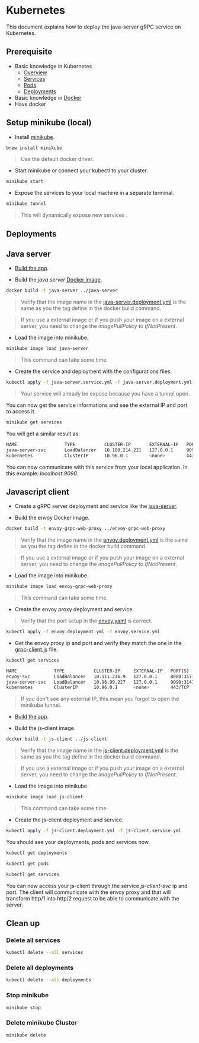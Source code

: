# Kubernetes

This document explains how to deploy the java-server gRPC service on Kubernetes.

## Prerequisite

- Basic knowledge in Kubernetes
  - [Overview](https://kubernetes.io/docs/concepts/overview/)
  - [Services](https://kubernetes.io/docs/concepts/services-networking/service/)
  - [Pods](https://kubernetes.io/docs/concepts/workloads/pods/)
  - [Deployments](https://kubernetes.io/docs/concepts/workloads/controllers/deployment/)
- Basic knowledge in [Docker](https://docs.docker.com/)
- Have docker

## Setup minikube (local)

- Install [minikube](https://formulae.brew.sh/formula/minikube).

```sh
brew install minikube
```

> Use the default docker driver.

- Start minikube or connect your kubectl to your cluster.

```sh
minikube start
```

- Expose the services to your local machine in a separate terminal.

```sh
minikube tunnel
```

> This will dynamically expose new services .

## Deployments

## Java server

- [Build the app](../java-server/README.md).

- Build the *java server* [Docker image](../java-server/Dockerfile).

```sh
docker build -t java-server ../java-server
```

> Verify that the image name in the [java-server.deployment.yml](java-server.deployment.yml) is the same as you the tag define in the docker build command.

> If you use a external image or if you push your image on a external server, you need to change the *imagePullPolicy* to *IfNotPresent*.

- Load the image into minikube.

```sh
minikube image load java-server
```

> This command can take some time.

- Create the service and deployment with the configurations files.

```sh
kubectl apply -f java-server.service.yml -f java-server.deployment.yml
```

> Your service will already be expose because you have a tunnel open.

You can now get the service informations and see the external IP and port to access it.

```sh
minikube get services
```

You will get a similar result as:

```sh
NAME                  TYPE           CLUSTER-IP       EXTERNAL-IP   PORT(S)          AGE
java-server-svc       LoadBalancer   10.100.214.221   127.0.0.1     9090:31723/TCP   19m
kubernetes            ClusterIP      10.96.0.1        <none>        443/TCP          21m
```

You can now communicate with this service from your local application. In this example: *localhost:9090*.

## Javascript client

- Create a gRPC server deployment and service like the [java-server](#java-server).

- Build the envoy Docker image.

```sh
docker build -t envoy-grpc-web-proxy ../envoy-grpc-web-proxy
```

> Verify that the image name in the [envoy.deployment.yml](envoy.deployment.yml) is the same as you the tag define in the docker build command.

> If you use a external image or if you push your image on a external server, you need to change the *imagePullPolicy* to *IfNotPresent*.

- Load the image into minikube.

```sh
minikube image load envoy-grpc-web-proxy
```

> This command can take some time.

- Create the envoy proxy deployment and service.

> Verify that the port setup in the [envoy.yaml](../envoy-grpc-web-proxy/envoy.yaml) is correct.

```sh
kubectl apply -f envoy.deployment.yml -f envoy.service.yml
```

- Get the envoy proxy ip and port and verify they match the one in the [grpc-client.js](../js-client/webapp/src/grpc-client.js) file.

```sh
kubectl get services
```

```sh
NAME              TYPE           CLUSTER-IP     EXTERNAL-IP   PORT(S)          AGE
envoy-svc         LoadBalancer   10.111.236.9   127.0.0.1     8080:31719/TCP   6m25s
java-server-svc   LoadBalancer   10.96.99.227   127.0.0.1     9090:31419/TCP   13m
kubernetes        ClusterIP      10.96.0.1      <none>        443/TCP          15m
```

> If you don't see any external IP, this mean you forgot to open the minikube tunnel.

- [Build the app](../js-client/README.md).

- Build the js-client image.

```sh
docker build -t js-client ../js-client
```

> Verify that the image name in the [js-client.deployment.yml](js-client.deployment.yml) is the same as you the tag define in the docker build command.

> If you use a external image or if you push your image on a external server, you need to change the *imagePullPolicy* to *IfNotPresent*.

- Load the image into minikube

```sh
minikube image load js-client
```

> This command can take some time.

- Create the js-client deployment and service.

```sh
kubectl apply -f js-client.deployment.yml -f js-client.service.yml
```

You should see your deployments, pods and services now.

```sh
kubectl get deployments
```

```sh
kubectl get pods
```

```sh
kubectl get services
```

You can now access your js-client through the service *js-client-svc* ip and port.
The client will communicate with the envoy proxy and that will transform http/1 into http/2 request to be able to communicate with the server.

## Clean up

### Delete all services

```sh
kubectl delete --all services
```

### Delete all deployments

```sh
kubectl delete --all deployments
```

### Stop minikube

```sh
minikube stop
```

### Delete minikube Cluster

```sh
minikube delete
```